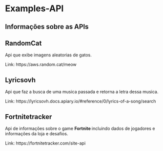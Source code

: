# Examples-API

<h2> Informações sobre as APIs </h2>

<h2> RandomCat </h2>
<p> Api que exibe imagens aleatorias de gatos.
<p> Link: https://aws.random.cat/meow

<h2> Lyricsovh </h2>
<p> Api que faz a busca de uma musica passada e retorna a letra dessa musica.
<p> Link: https://lyricsovh.docs.apiary.io/#reference/0/lyrics-of-a-song/search

<h2> Fortnitetracker </h2>
<p> Api de informações sobre o game <strong> Fortnite </strong> incluindo dados de jogadores e informações da loja e desafios.
<p> Link: https://fortnitetracker.com/site-api

